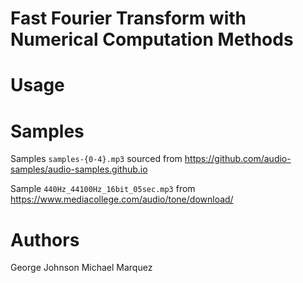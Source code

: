 # Fast Fourier Transform with Numerical Computation Methods


# Usage

# Samples
Samples `samples-{0-4}.mp3` sourced from 
https://github.com/audio-samples/audio-samples.github.io

Sample `440Hz_44100Hz_16bit_05sec.mp3` from
https://www.mediacollege.com/audio/tone/download/

# Authors
George Johnson
Michael Marquez